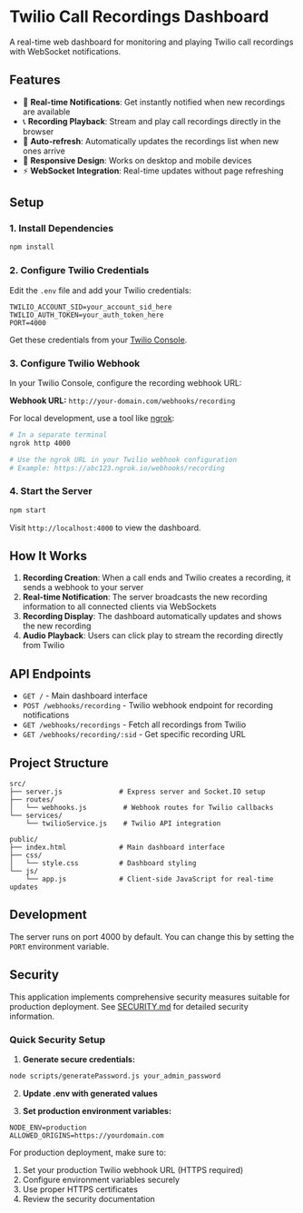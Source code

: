 # Twilio Call Recordings Dashboard

A real-time web dashboard for monitoring and playing Twilio call recordings with WebSocket notifications.

## Features

- 🎵 **Real-time Notifications**: Get instantly notified when new recordings are available
- 📞 **Recording Playback**: Stream and play call recordings directly in the browser  
- 🔄 **Auto-refresh**: Automatically updates the recordings list when new ones arrive
- 📱 **Responsive Design**: Works on desktop and mobile devices
- ⚡ **WebSocket Integration**: Real-time updates without page refreshing

## Setup

### 1. Install Dependencies
```bash
npm install
```

### 2. Configure Twilio Credentials
Edit the `.env` file and add your Twilio credentials:

```env
TWILIO_ACCOUNT_SID=your_account_sid_here
TWILIO_AUTH_TOKEN=your_auth_token_here
PORT=4000
```

Get these credentials from your [Twilio Console](https://console.twilio.com).

### 3. Configure Twilio Webhook
In your Twilio Console, configure the recording webhook URL:

**Webhook URL:** `http://your-domain.com/webhooks/recording`

For local development, use a tool like [ngrok](https://ngrok.com/):
```bash
# In a separate terminal
ngrok http 4000

# Use the ngrok URL in your Twilio webhook configuration
# Example: https://abc123.ngrok.io/webhooks/recording
```

### 4. Start the Server
```bash
npm start
```

Visit `http://localhost:4000` to view the dashboard.

## How It Works

1. **Recording Creation**: When a call ends and Twilio creates a recording, it sends a webhook to your server
2. **Real-time Notification**: The server broadcasts the new recording information to all connected clients via WebSockets
3. **Recording Display**: The dashboard automatically updates and shows the new recording
4. **Audio Playback**: Users can click play to stream the recording directly from Twilio

## API Endpoints

- `GET /` - Main dashboard interface
- `POST /webhooks/recording` - Twilio webhook endpoint for recording notifications
- `GET /webhooks/recordings` - Fetch all recordings from Twilio
- `GET /webhooks/recording/:sid` - Get specific recording URL

## Project Structure

```
src/
├── server.js              # Express server and Socket.IO setup
├── routes/
│   └── webhooks.js         # Webhook routes for Twilio callbacks
└── services/
    └── twilioService.js    # Twilio API integration

public/
├── index.html             # Main dashboard interface
├── css/
│   └── style.css          # Dashboard styling
└── js/
    └── app.js             # Client-side JavaScript for real-time updates
```

## Development

The server runs on port 4000 by default. You can change this by setting the `PORT` environment variable.

## Security

This application implements comprehensive security measures suitable for production deployment. See [SECURITY.md](./SECURITY.md) for detailed security information.

### Quick Security Setup

1. **Generate secure credentials:**
```bash
node scripts/generatePassword.js your_admin_password
```

2. **Update .env with generated values**

3. **Set production environment variables:**
```env
NODE_ENV=production
ALLOWED_ORIGINS=https://yourdomain.com
```

For production deployment, make sure to:
1. Set your production Twilio webhook URL (HTTPS required)
2. Configure environment variables securely
3. Use proper HTTPS certificates
4. Review the security documentation
